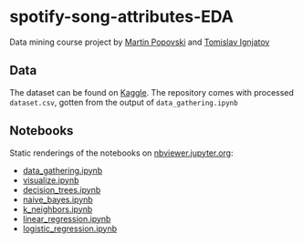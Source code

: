 # spotify-song-attributes-EDA
Data mining course project by [Martin Popovski](https://github.com/martinkozle) and [Tomislav Ignjatov](https://github.com/AnixDrone)
## Data
The dataset can be found on [Kaggle](https://www.kaggle.com/theoverman/the-spotify-hit-predictor-dataset).
The repository comes with processed `dataset.csv`, gotten from the output of `data_gathering.ipynb`
## Notebooks
Static renderings of the notebooks on [nbviewer.jupyter.org](https://nbviewer.jupyter.org):  
- [data_gathering.ipynb](https://nbviewer.jupyter.org/github/martinkozle/spotify-song-attributes-EDA/blob/main/data_gathering.ipynb?flush_cache=True)
- [visualize.ipynb](https://nbviewer.jupyter.org/github/martinkozle/spotify-song-attributes-EDA/blob/main/visualize.ipynb?flush_cache=True)
- [decision_trees.ipynb](https://nbviewer.jupyter.org/github/martinkozle/spotify-song-attributes-EDA/blob/main/decision_trees.ipynb?flush_cache=True)
- [naive_bayes.ipynb](https://nbviewer.jupyter.org/github/martinkozle/spotify-song-attributes-EDA/blob/main/naive_bayes.ipynb?flush_cache=True)
- [k_neighbors.ipynb](https://nbviewer.jupyter.org/github/martinkozle/spotify-song-attributes-EDA/blob/main/k_neighbors.ipynb?flush_cache=True)
- [linear_regression.ipynb](https://nbviewer.jupyter.org/github/martinkozle/spotify-song-attributes-EDA/blob/main/linear_regression.ipynb?flush_cache=True)
- [logistic_regression.ipynb](https://nbviewer.jupyter.org/github/martinkozle/spotify-song-attributes-EDA/blob/main/logistic_regression.ipynb?flush_cache=True)
